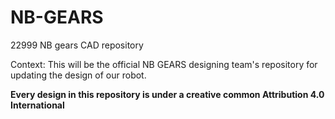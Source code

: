 # NB-GEARS
22999 NB gears CAD repository

Context:
This will be the official NB GEARS designing team's repository for updating the design of our robot.

**Every design in this repository is under a creative common Attribution 4.0 International**
